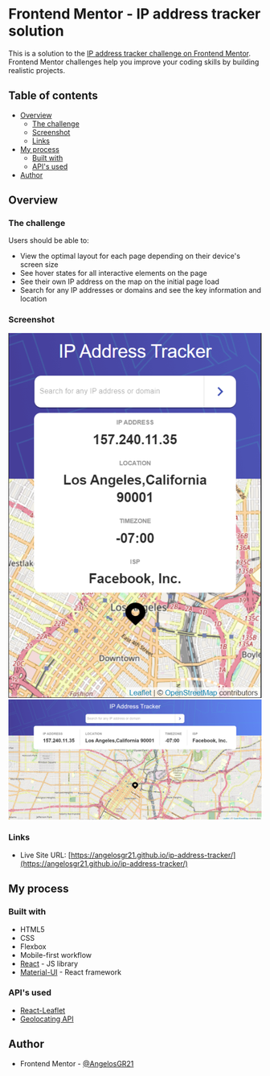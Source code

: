 # Frontend Mentor - IP address tracker solution

This is a solution to the [IP address tracker challenge on Frontend Mentor](https://www.frontendmentor.io/challenges/ip-address-tracker-I8-0yYAH0). Frontend Mentor challenges help you improve your coding skills by building realistic projects.

## Table of contents

- [Overview](#overview)
  - [The challenge](#the-challenge)
  - [Screenshot](#screenshot)
  - [Links](#links)
- [My process](#my-process)
  - [Built with](#built-with)
  - [API's used](#api's-used)
- [Author](#author)

## Overview

### The challenge

Users should be able to:

- View the optimal layout for each page depending on their device's screen size
- See hover states for all interactive elements on the page
- See their own IP address on the map on the initial page load
- Search for any IP addresses or domains and see the key information and location

### Screenshot

![Mobile View](./Screenshots/MobileView.png)
![Desktop View](./Screenshots/DesktopView.png)

### Links

- Live Site URL: [https://angelosgr21.github.io/ip-address-tracker/](https://angelosgr21.github.io/ip-address-tracker/)

## My process

### Built with

- HTML5
- CSS
- Flexbox
- Mobile-first workflow
- [React](https://reactjs.org/) - JS library
- [Material-UI](https://material-ui.com/) - React framework

### API's used

- [React-Leaflet](https://react-leaflet.js.org/)
- [Geolocating API](https://geo.ipify.org/)

## Author

- Frontend Mentor - [@AngelosGR21](https://www.frontendmentor.io/profile/AngelosGR21)
